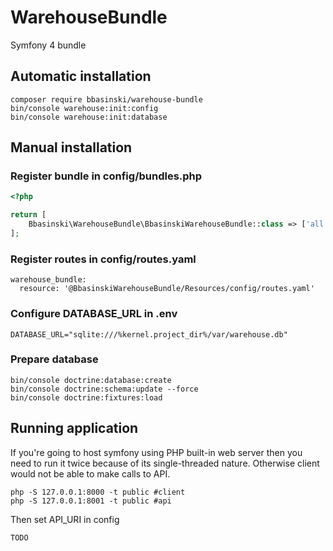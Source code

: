 WarehouseBundle
===============
Symfony 4 bundle

Automatic installation
----------------------
```
composer require bbasinski/warehouse-bundle
bin/console warehouse:init:config
bin/console warehouse:init:database
```


Manual installation
------
### Register bundle in config/bundles.php
```php
<?php

return [
    Bbasinski\WarehouseBundle\BbasinskiWarehouseBundle::class => ['all' => true]
];
```

### Register routes in config/routes.yaml
```
warehouse_bundle:
  resource: '@BbasinskiWarehouseBundle/Resources/config/routes.yaml'
```

### Configure DATABASE_URL in .env
```
DATABASE_URL="sqlite:///%kernel.project_dir%/var/warehouse.db"
```

### Prepare database
```
bin/console doctrine:database:create
bin/console doctrine:schema:update --force
bin/console doctrine:fixtures:load
```

Running application
-----------
If you're going to host symfony using PHP built-in web server then you need to run it twice
because of its single-threaded nature. Otherwise client would not be able to make calls to API.

```
php -S 127.0.0.1:8000 -t public #client
php -S 127.0.0.1:8001 -t public #api
```

Then set API_URI in config
```
TODO
```

